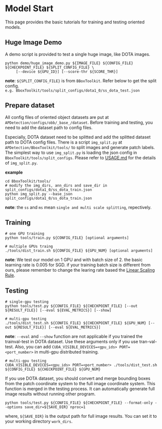 # Model Start

This page provides the basic tutorials for training and testing oriented models.

## Huge Image Demo

A demo script is provided to test a single huge image, like DOTA images.

```shell
python demo/huge_image_demo.py ${IMAGE_FILE} ${CONFIG_FILE} ${CHECKPOINT_FILE} ${SPLIT_CONFIG_FILE} \
	 [--device ${GPU_ID}] [--score-thr ${SCORE_THR}]
```
**note**: `${SPLIT_CONFIG_FILE}` is from `BBoxToolkit`. Refer below to get the split config. \
`e.g. BboxToolkit/tools/split_configs/dota1_0/ss_dota_test.json`

## Prepare dataset

All config files of oriented object datasets are put at `APDetection/configs/obb/_base_/dataset`. Before training and testing, you need to add the dataset path to config files.

Especially, DOTA dataset need to be splitted and add the splitted dataset path to DOTA config files. There is a script `img_split.py` at `APDetection/BboxToolkit/tools/` to split images and generate patch labels.
The simplest way to use `img_split.py` is loading the json config in `BboxToolkit/tools/split_configs`. Please refer to [USAGE.md](https://github.com/jbwang1997/BboxToolkit/USAGE.md) for the details of `img_split.py`.

**example**
```shell
cd BboxToolkit/tools/
# modify the img_dirs, ann_dirs and save_dir in split_configs/dota1_0/ss_dota_train.json
python img_split.py --base_json split_configs/dota1_0/ss_dota_train.json
```

**note**: the `ss` and `ms` mean `single and multi scale splitting`, repectively.

## Training

```shell
# one GPU training
python tools/train.py ${CONFIG_FILE} [optional arguments]

# multiple GPUs traing
./tools/dist_train.sh ${CONFIG_FILE} ${GPU_NUM} [optional arguments]
```

**note**: We test our model on 1 GPU and with batch size of 2. the basic learning rate is 0.005 for SGD. if your training batch size is different from ours, please remember to change the learing rate based the [Linear Scaling Rule](https://arxiv.org/abs/1706.02677).

## Testing

```shell
# single-gpu testing
python tools/test.py ${CONFIG_FILE} ${CHECKPOINT_FILE} [--out ${RESULT_FILE}] [--eval ${EVAL_METRICS}] [--show]

# multi-gpu testing
./tools/dist_test.sh ${CONFIG_FILE} ${CHECKPOINT_FILE} ${GPU_NUM} [--out ${RESULT_FILE}] [--eval ${EVAL_METRICS}]
```
**note**: `--eval` and `--show` function are not applicable if you trained the trainval-test in DOTA dataset. Use these arguments only if you use tran-val-test. Also, you can add `CUDA_VISIBLE_DEVICES=<gpu_ids> PORT=<port_number>` in multi-gpu distributed training.

```shell
# multi-gpu testing
CUDA_VISIBLE_DEVICES=<gpu_ids> PORT=<port_number> ./tools/dist_test.sh ${CONFIG_FILE} ${CHECKPOINT_FILE} ${GPU_NUM}
```

If you use DOTA dataset, you should convert and merge bounding boxes from the patch coordinate system to the full image coordinate system.
This function is merged in the testing process. It can automatically generate full image results without running other program.

```shell
python tools/test.py ${CONFIG_FILE} ${CHECKPOINT_FILE} --format-only --options save_dir=${SAVE_DIR} nproc=1
```
where, `${SAVE_DIR}` is the output path for full image results. You can set it to your working directory `work_dirs`.
